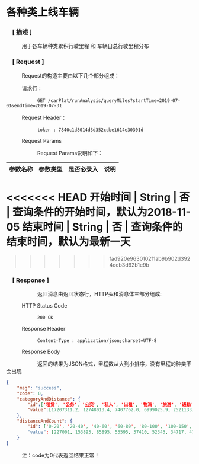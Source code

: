 # 各种类上线车辆

### &ensp;&ensp;[ 描述 ]

&ensp;&ensp;&ensp;&ensp;&ensp;&ensp;用于各车辆种类累积行驶里程 和 车辆日总行驶里程分布

### &ensp;&ensp;[ Request ]
&ensp;&ensp;&ensp;&ensp;&ensp;&ensp;Request的构造主要由以下几个部分组成：

&ensp;&ensp;&ensp;&ensp;&ensp;&ensp;请求行：

&ensp;&ensp;&ensp;&ensp;&ensp;&ensp;&ensp;&ensp;&ensp;&ensp;&ensp;&ensp;`GET /carPlat/runAnalysis/queryMiles?startTime=2019-07-01&endTime=2019-07-31`

&ensp;&ensp;&ensp;&ensp;&ensp;&ensp;Request Header：

&ensp;&ensp;&ensp;&ensp;&ensp;&ensp;&ensp;&ensp;&ensp;&ensp;&ensp;&ensp;`token : 7840c1d8014d3d352cdbe1614e30301d`

&ensp;&ensp;&ensp;&ensp;&ensp;&ensp;Request Params

&ensp;&ensp;&ensp;&ensp;&ensp;&ensp;&ensp;&ensp;&ensp;&ensp;&ensp;&ensp;Request Params说明如下：

参数名称|参数类型|是否必录入|说明
--|:--:|:--:|--
<<<<<<< HEAD
开始时间 | String | 否 | 查询条件的开始时间，默认为2018-11-05
结束时间 | String | 否 | 查询条件的结束时间，默认为最新一天
=======
>>>>>>> fad920e9630102f1ab9b902d3924eeb3d62b1e9b


### &ensp;&ensp;[ Response ]
&ensp;&ensp;&ensp;&ensp;&ensp;&ensp;&ensp;&ensp;&ensp;&ensp;&ensp;&ensp;返回消息由返回状态行，HTTP头和消息体三部分组成:

&ensp;&ensp;&ensp;&ensp;&ensp;&ensp;HTTP Status Code

&ensp;&ensp;&ensp;&ensp;&ensp;&ensp;&ensp;&ensp;&ensp;&ensp;&ensp;&ensp;`200 OK`

&ensp;&ensp;&ensp;&ensp;&ensp;&ensp;Response Header

&ensp;&ensp;&ensp;&ensp;&ensp;&ensp;&ensp;&ensp;&ensp;&ensp;&ensp;&ensp;`Content-Type : application/json;charset=UTF-8`

&ensp;&ensp;&ensp;&ensp;&ensp;&ensp;Response Body

&ensp;&ensp;&ensp;&ensp;&ensp;&ensp;&ensp;&ensp;&ensp;&ensp;&ensp;&ensp;返回的结果为JSON格式，里程数从大到小排序，没有里程的种类不会出现

``` json
{
    "msg": "success",
    "code": 0,
    "categoryAndDistance": {
        "id":['租赁', '公务', '公交', '私人', '出租', '物流', '旅游', '通勤', '环卫'],
        "value":[17207311.2, 12748013.4, 7407762.0, 6999025.9, 2521133, 1936469.8, 150101.9, 82341.0, 3337.1]
    },
    "distanceAndCount": {
        "id": ['0-20', '20-40', '40-60', '60-80', '80-100', '100-150', '150-200', '200-300', '300-400', '400-500', '500-600', '600-700', '700-800', '800-900', '900-1000', '1000及以上']
        "value": [227001, 153893, 85895, 53595, 37410, 52343, 34717, 47850, 13881, 1494, 230, 70, 32, 14, 7, 66]
    }
}
```

&ensp;&ensp;&ensp;&ensp;&ensp;&ensp;注：code为0代表返回结果正常！
